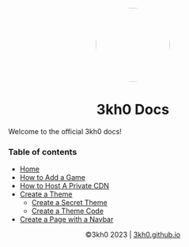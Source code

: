 <p align="center">
<kbd>
<img style="border-radius:50%" height="150px" src="https://raw.githubusercontent.com/3kh0/3kh0.github.io/main/images/logo.png">
</kbd>
</p>
<h1 align="center">3kh0 Docs</h1>

Welcome to the official 3kh0 docs!

### Table of contents

* [Home](./)
* [How to Add a Game](./Add-Game)
* [How to Host A Private CDN](./cdn)
* [Create a Theme](./Create-Theme)
   * [Create a Secret Theme](./Secret-Themes)
   * [Create a Theme Code](./Create-Theme-Code)
* [Create a Page with a Navbar](./Pages-With-Navbar)

<p align="center">
©3kh0 2023 | <a href="https://3kh0.github.io">3kh0.github.io</a>
</p>
